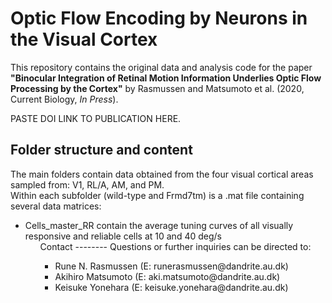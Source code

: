 # Optic Flow Encoding by Neurons in the Visual Cortex

This repository contains the original data and analysis code for the paper <b>"Binocular Integration of Retinal Motion Information Underlies Optic Flow Processing by the Cortex"</b> by Rasmussen and Matsumoto et al. (2020, Current Biology, <i>In Press</i>).

PASTE DOI LINK TO PUBLICATION HERE.
<br> 

Folder structure and content
--------
The main folders contain data obtained from the four visual cortical areas sampled from: V1, RL/A, AM, and PM. 
<br>
Within each subfolder (wild-type and Frmd7tm) is a .mat file containing several data matrices:
<ul>
<li> Cells_master_RR contain the average tuning curves of all visually responsive and reliable cells at 10 and 40 deg/s
<ul>
Contact 
--------
Questions or further inquiries can be directed to: 
<ul>
<li>Rune N. Rasmussen (E: runerasmussen@dandrite.au.dk)
<li>Akihiro Matsumoto (E: aki.matsumoto@dandrite.au.dk)
<li>Keisuke Yonehara (E: keisuke.yonehara@dandrite.au.dk)
<ul>
